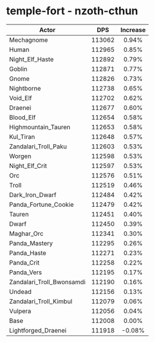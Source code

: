 # temple-fort - nzoth-cthun
| Actor | DPS | Increase |
|---|:---:|:---:|
|Mechagnome|113062|0.94%|
|Human|112965|0.85%|
|Night_Elf_Haste|112892|0.79%|
|Goblin|112871|0.77%|
|Gnome|112826|0.73%|
|Nightborne|112738|0.65%|
|Void_Elf|112702|0.62%|
|Draenei|112677|0.60%|
|Blood_Elf|112654|0.58%|
|Highmountain_Tauren|112653|0.58%|
|Kul_Tiran|112648|0.57%|
|Zandalari_Troll_Paku|112603|0.53%|
|Worgen|112598|0.53%|
|Night_Elf_Crit|112597|0.53%|
|Orc|112576|0.51%|
|Troll|112519|0.46%|
|Dark_Iron_Dwarf|112484|0.42%|
|Panda_Fortune_Cookie|112479|0.42%|
|Tauren|112451|0.40%|
|Dwarf|112450|0.39%|
|Maghar_Orc|112341|0.30%|
|Panda_Mastery|112295|0.26%|
|Panda_Haste|112271|0.23%|
|Panda_Crit|112258|0.22%|
|Panda_Vers|112195|0.17%|
|Zandalari_Troll_Bwonsamdi|112190|0.16%|
|Undead|112156|0.13%|
|Zandalari_Troll_Kimbul|112079|0.06%|
|Vulpera|112056|0.04%|
|Base|112008|0.00%|
|Lightforged_Draenei|111918|-0.08%|

